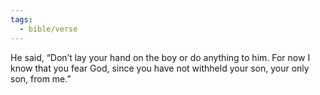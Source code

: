 ```yaml
---
tags:
  - bible/verse
---
```

He said, “Don’t lay your hand on the boy or do anything to him. For now I know that you fear God, since you have not withheld your son, your only son, from me.”